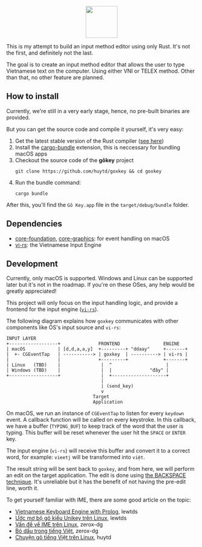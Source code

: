 <p align="center">
<img src="https://user-images.githubusercontent.com/613943/213092536-834556c0-9551-49b3-b0d7-3de3defc8e72.png" width="84px"/>
</p>

This is my attempt to build an input method editor using only Rust. It's not the first, and definitely not the last.

The goal is to create an input method editor that allows the user to type Vietnamese text on the computer. Using
either VNI or TELEX method. Other than that, no other feature are planned.

## How to install

Currently, we're still in a very early stage, hence, no pre-built binaries are provided.

But you can get the source code and compile it yourself, it's very easy:

1. Get the latest stable version of the Rust compiler ([see here](https://rustup.rs/))
2. Install the [cargo-bundle](https://github.com/burtonageo/cargo-bundle) extension, this is neccessary for bundling macOS apps
3. Checkout the source code of the **gõkey** project
   ```
   git clone https://github.com/huytd/goxkey && cd goxkey
   ```
4. Run the bundle command:
   ```
   cargo bundle
   ```

After this, you'll find the `Gõ Key.app` file in the `target/debug/bundle` folder.

## Dependencies

- [core-foundation](https://crates.io/crates/core-foundation), [core-graphics](https://crates.io/crates/core-graphics): for event handling on macOS
- [vi-rs](https://github.com/zerox-dg/vi-rs): the Vietnamese Input Engine

## Development

Currently, only macOS is supported. Windows and Linux can be supported later but it's not
in the roadmap. If you're on these OSes, any help would be greatly appreciated!

This project will only focus on the input handling logic, and provide a frontend for the
input engine ([`vi-rs`](https://github.com/zerox-dg/vi-rs)).

The following diagram explains how `goxkey` communicates with other components like OS's input source and `vi-rs`:

```
INPUT LAYER
+------------------+              FRONTEND                ENGINE
| macOS            | [d,d,a,a,y]  +---------+ "ddaay"     +-------+
|  +- CGEventTap   | -----------> | goxkey  | ----------> | vi-rs |
|                  |              +---------+             +-------+
| Linux   (TBD)    |               |  ^                    |
| Windows (TBD)    |               |  |              "đây" |
+------------------+               |  +--------------------+
                                   |
                                   | (send_key)
                                   v
                                Target
                                Application
```

On macOS, we run an instance of `CGEventTap` to listen for every `keydown` event. A callback function will be called
on every keystroke. In this callback, we have a buffer (`TYPING_BUF`) to keep track of the word that the user is typing.
This buffer will be reset whenever the user hit the `SPACE` or `ENTER` key.

The input engine (`vi-rs`) will receive this buffer and convert it to a correct word, for example: `vieetj` will be
transformed into `việt`.

The result string will be sent back to `goxkey`, and from here, we will perform an edit on the target application. The edit
is done using [the BACKSPACE technique](https://notes.huy.rocks/posts/go-tieng-viet-linux.html#k%C4%A9-thu%E1%BA%ADt-backspace). It's
unreliable but it has the benefit of not having the pre-edit line, worth it.

To get yourself familiar with IME, there are some good article on the topic:

- [Vietnamese Keyboard Engine with Prolog](https://followthe.trailing.space/To-the-Root-of-the-Tree-dc170bf0e8de44a6b812ca3e01025236?p=0dd31fe76ebd45dca5b4466c9441fa1c&pm=s), lewtds
- [Ước mơ bộ gõ kiểu Unikey trên Linux](https://followthe.trailing.space/To-the-Root-of-the-Tree-dc170bf0e8de44a6b812ca3e01025236?p=9b12cc2fcdbe43149b10eefc7db6b161&pm=s), lewtds
- [Vấn đề về IME trên Linux](https://viethung.space/blog/2020/07/21/Van-de-ve-IME-tren-Linux/), zerox-dg
- [Bỏ dấu trong tiếng Việt](https://viethung.space/blog/2020/07/14/Bo-dau-trong-tieng-Viet/), zerox-dg
- [Chuyện gõ tiếng Việt trên Linux](https://notes.huy.rocks/posts/go-tieng-viet-linux.html), huytd



